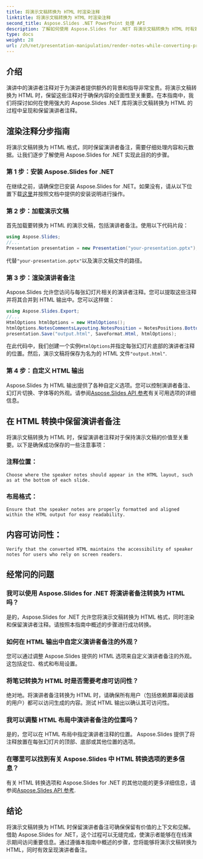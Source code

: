 ```yaml
---
title: 将演示文稿转换为 HTML 时渲染注释
linktitle: 将演示文稿转换为 HTML 时渲染注释
second_title: Aspose.Slides .NET PowerPoint 处理 API
description: 了解如何使用 Aspose.Slides for .NET 将演示文稿转换为 HTML 时有效地呈现演讲者注释。本分步指南提供了源代码示例和见解，可帮助您通过注释保存实现无缝转换。
type: docs
weight: 28
url: /zh/net/presentation-manipulation/render-notes-while-converting-presentation-to-html/
---
```


## 介绍

演讲中的演讲者注释对于为演讲者提供额外的背景和指导非常宝贵。将演示文稿转换为 HTML 时，保留这些注释对于确保内容的全面性至关重要。在本指南中，我们将探讨如何在使用强大的 Aspose.Slides .NET 库将演示文稿转换为 HTML 的过程中呈现和保留演讲者注释。

## 渲染注释分步指南

将演示文稿转换为 HTML 格式，同时保留演讲者备注，需要仔细处理内容和元数据。让我们逐步了解使用 Aspose.Slides for .NET 实现此目的的步骤。

### 第 1 步：安装 Aspose.Slides for .NET

在继续之前，请确保您已安装 Aspose.Slides for .NET。如果没有，请从以下位置下载[这里](https://releases.aspose.com/slides/net/)并按照文档中提供的安装说明进行操作。

### 第 2 步：加载演示文稿

首先加载要转换为 HTML 的演示文稿，包括演讲者备注。使用以下代码片段：

```csharp
using Aspose.Slides;
//...
Presentation presentation = new Presentation("your-presentation.pptx");
```

代替`"your-presentation.pptx"`以及演示文稿文件的路径。

### 第 3 步：渲染演讲者备注

Aspose.Slides 允许您访问与每张幻灯片相关的演讲者注释。您可以提取这些注释并将其合并到 HTML 输出中。您可以这样做：

```csharp
using Aspose.Slides.Export;
//...
HtmlOptions htmlOptions = new HtmlOptions();
htmlOptions.NotesCommentsLayouting.NotesPosition = NotesPositions.BottomFull;
presentation.Save("output.html", SaveFormat.Html, htmlOptions);
```

在此代码中，我们创建一个实例`HtmlOptions`并指定每张幻灯片底部的演讲者注释的位置。然后，演示文稿将保存为名为的 HTML 文件`"output.html"`.

### 第 4 步：自定义 HTML 输出

Aspose.Slides 为 HTML 输出提供了各种自定义选项。您可以控制演讲者备注、幻灯片切换、字体等的外观。请参阅[Aspose.Slides API 参考](https://reference.aspose.com/slides/net/)有关可用选项的详细信息。

## 在 HTML 转换中保留演讲者备注

将演示文稿转换为 HTML 时，保留演讲者注释对于保持演示文稿的价值至关重要。以下是确保成功保存的一些注意事项：

### 注释位置： 
	Choose where the speaker notes should appear in the HTML layout, such as at the bottom of each slide.

### 布局格式： 
	Ensure that the speaker notes are properly formatted and aligned within the HTML output for easy readability.

## 内容可访问性： 
	Verify that the converted HTML maintains the accessibility of speaker notes for users who rely on screen readers.

## 经常问的问题

### 我可以使用 Aspose.Slides for .NET 将演讲者备注转换为 HTML 吗？

是的，Aspose.Slides for .NET 允许您将演示文稿转换为 HTML 格式，同时渲染和保留演讲者注释。请按照本指南中概述的步骤进行成功转换。

### 如何在 HTML 输出中自定义演讲者备注的外观？

您可以通过调整 Aspose.Slides 提供的 HTML 选项来自定义演讲者备注的外观。这包括定位、格式和布局设置。

### 将笔记转换为 HTML 时是否需要考虑可访问性？

绝对地。将演讲者备注转换为 HTML 时，请确保所有用户（包括依赖屏幕阅读器的用户）都可以访问生成的内容。测试 HTML 输出以确认其可访问性。

### 我可以调整 HTML 布局中演讲者备注的位置吗？

是的，您可以在 HTML 布局中指定演讲者注释的位置。 Aspose.Slides 提供了将注释放置在每张幻灯片的顶部、底部或其他位置的选项。

### 在哪里可以找到有关 Aspose.Slides 中 HTML 转换选项的更多信息？

有关 HTML 转换选项和 Aspose.Slides for .NET 的其他功能的更多详细信息，请参阅[Aspose.Slides API 参考](https://reference.aspose.com/slides/net/).

## 结论

将演示文稿转换为 HTML 时保留演讲者备注可确保保留有价值的上下文和见解。借助 Aspose.Slides for .NET，这个过程可以无缝完成，使演示者能够在在线演示期间访问重要信息。通过遵循本指南中概述的步骤，您将能够将演示文稿转换为 HTML，同时有效呈现演讲者备注。
